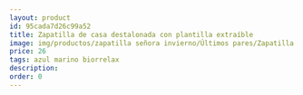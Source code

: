 ```yaml
---
layout: product
id: 95cada7d26c99a52
title: Zapatilla de casa destalonada con plantilla extraíble
image: img/productos/zapatilla señora invierno/Últimos pares/Zapatilla de casa destalonada con plantilla extraíble=26=azul marino biorrelax.webp
price: 26
tags: azul marino biorrelax
description: 
order: 0
---
```

